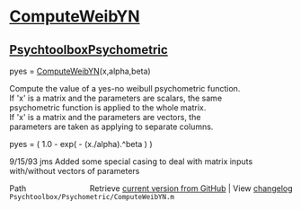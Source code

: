 # [ComputeWeibYN](ComputeWeibYN)
## [Psychtoolbox](Psychtoolbox)[Psychometric](Psychometric)

pyes = [ComputeWeibYN](ComputeWeibYN)(x,alpha,beta)  
  
Compute the value of a yes-no weibull psychometric function.  
If 'x' is a matrix and the parameters are scalars, the same   
psychometric function is applied to the whole matrix.  
If 'x' is a matrix and the parameters are vectors, the  
parameters are taken as applying to separate columns.  
  
   pyes = ( 1.0 - exp( - (x./alpha).^beta ) )  
  
9/15/93  jms  Added some special casing to deal with matrix inputs  
              with/without vectors of parameters  




<div class="code_header" style="text-align:right;">
  <span style="float:left;">Path&nbsp;&nbsp;</span> <span class="counter">Retrieve <a href=
  "https://raw.github.com/Psychtoolbox-3/Psychtoolbox-3/beta/Psychtoolbox/Psychometric/ComputeWeibYN.m">current version from GitHub</a> | View <a href=
  "https://github.com/Psychtoolbox-3/Psychtoolbox-3/commits/beta/Psychtoolbox/Psychometric/ComputeWeibYN.m">changelog</a></span>
</div>
<div class="code">
  <code>Psychtoolbox/Psychometric/ComputeWeibYN.m</code>
</div>


